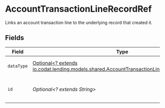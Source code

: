 # AccountTransactionLineRecordRef

Links an account transaction line to the underlying record that created it.


## Fields

| Field                                                                                                                                                        | Type                                                                                                                                                         | Required                                                                                                                                                     | Description                                                                                                                                                  | Example                                                                                                                                                      |
| ------------------------------------------------------------------------------------------------------------------------------------------------------------ | ------------------------------------------------------------------------------------------------------------------------------------------------------------ | ------------------------------------------------------------------------------------------------------------------------------------------------------------ | ------------------------------------------------------------------------------------------------------------------------------------------------------------ | ------------------------------------------------------------------------------------------------------------------------------------------------------------ |
| `dataType`                                                                                                                                                   | [Optional<? extends io.codat.lending.models.shared.AccountTransactionLineRecordRefDataType>](../../models/shared/AccountTransactionLineRecordRefDataType.md) | :heavy_minus_sign:                                                                                                                                           | Name of underlying data type.                                                                                                                                | transfers                                                                                                                                                    |
| `id`                                                                                                                                                         | *Optional<? extends String>*                                                                                                                                 | :heavy_minus_sign:                                                                                                                                           | 'id' of the underlying record or data type.                                                                                                                  |                                                                                                                                                              |
